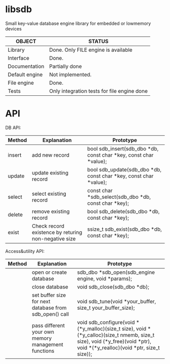 # libsdb
Small key-value database engine library for embedded or lowmemory devices

|  OBJECT |   STATUS  |
|---------|-----------|
|Library|Done. Only FILE engine is available|
|Interface| Done. |
|Documentation| Partially done |
|Default engine|Not implemented.|
|File engine| Done. |
| Tests | Only integration tests for file engine done |


# API
DB API:

|Method|Explanation|Prototype|
|------|---------|-----------|
|insert|add new record|bool sdb_insert(sdb_dbo *db, const char *key, const char *value);|
|update|update existing record|bool sdb_update(sdb_dbo *db, const char *key, const char *value);|
|select|select existing record|const char *sdb_select(sdb_dbo *db, const char *key);|
|delete|remove existing record|bool sdb_delete(sdb_dbo *db, const char *key);|
|exist |Check record existence by returing non-negative size|ssize_t sdb_exist(sdb_dbo *db, const char *key);|

Access&utility API:

|Method|Explanation|Prototype|
|------|---------|-----------|
|      |open or create database|sdb_dbo *sdb_open(sdb_engine engine, void *params);|
|      |close database|void sdb_close(sdb_dbo *db);|
|      |set buffer size for next database from sdb_open() call|void sdb_tune(void *your_buffer, size_t your_buffer_size);|
|      |pass different your own memory management functions|void sdb_configure(void *(*y_malloc)(size_t size), void *(*y_calloc)(size_t nmemb, size_t size), void (*y_free)(void *ptr), void *(*y_realloc)(void *ptr, size_t size));|
